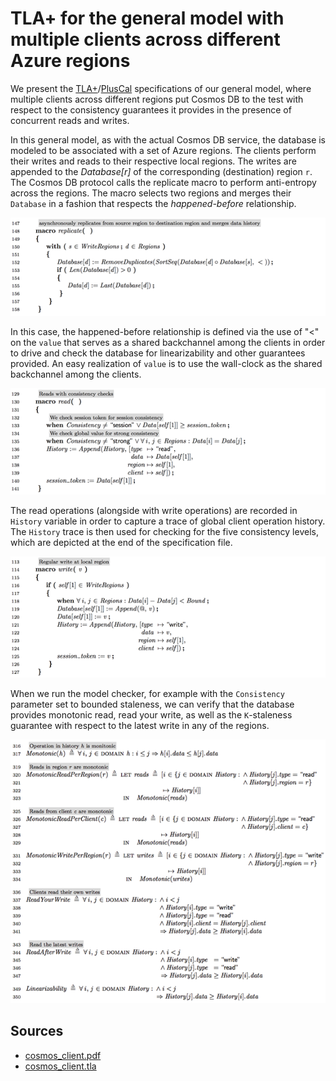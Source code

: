# TLA+ for the general model with multiple clients across different Azure regions

We present the [TLA+](https://lamport.azurewebsites.net/tla/tla.html)/[PlusCal](https://lamport.azurewebsites.net/tla/pluscal.html) specifications of our general model, where multiple clients across different regions put Cosmos DB to the test with respect to the consistency guarantees it provides in the presence of concurrent reads and writes.

In this general model, as with the actual Cosmos DB service, the database is modeled to be associated with a set of Azure regions. The clients perform their writes and reads to their respective local regions. The writes are appended to the _Database[r]_ of the corresponding (destination) region `r`. The Cosmos DB protocol calls the replicate macro to perform anti-entropy across the regions. The macro selects two regions and merges their `Database` in a fashion that respects the _happened-before_ relationship.

![](1.png)

In this case, the happened-before relationship is defined via the use of "<" on the `value` that serves as a shared backchannel among the clients in order to drive and check the database for linearizability and other guarantees provided. An easy realization of `value` is to use the wall-clock as the shared backchannel among the clients.

![](2.png)

The read operations (alongside with write operations) are recorded in `History` variable in order to capture a trace of global client operation history. The `History` trace is then used for checking for the five consistency levels, which are depicted at the end of the specification file.

![](3.png)

When we run the model checker, for example with the `Consistency` parameter set to bounded staleness, we can verify that the database provides monotonic read, read your write, as well as the `K`-staleness guarantee with respect to the latest write in any of the regions.

![](4.png)

## Sources

- [cosmos_client.pdf](./cosmos_client.pdf)
- [cosmos_client.tla](./cosmos_client.tla)

